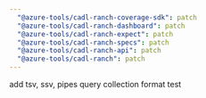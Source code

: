 ```yaml
---
  "@azure-tools/cadl-ranch-coverage-sdk": patch
  "@azure-tools/cadl-ranch-dashboard": patch
  "@azure-tools/cadl-ranch-expect": patch
  "@azure-tools/cadl-ranch-specs": patch
  "@azure-tools/cadl-ranch-api": patch
  "@azure-tools/cadl-ranch": patch
---
```


add tsv, ssv, pipes query collection format test
